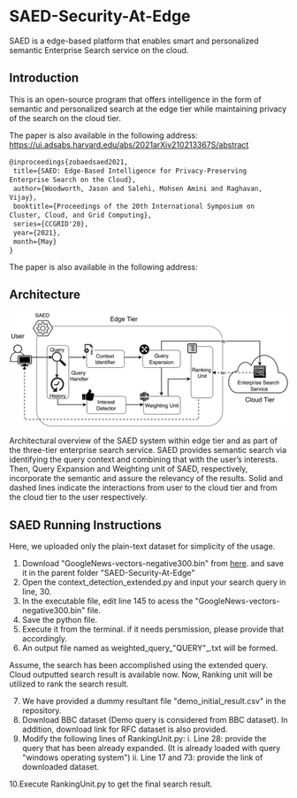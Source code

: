 # SAED-Security-At-Edge
SAED is a edge-based platform that enables smart and personalized semantic Enterprise Search service on the cloud.
## Introduction
This is an open-source program that offers intelligence in the form of semantic and personalized search at the edge tier
while maintaining privacy of the search on the cloud tier. 

The paper is also available in the following address:
https://ui.adsabs.harvard.edu/abs/2021arXiv210213367S/abstract

 ````
 @inproceedings{zobaedsaed2021,
  title={SAED: Edge-Based Intelligence for Privacy-Preserving Enterprise Search on the Cloud},
  author={Woodworth, Jason and Salehi, Mohsen Amini and Raghavan, Vijay},
  booktitle={Proceedings of the 20th International Symposium on Cluster, Cloud, and Grid Computing},
  series={CCGRID'20},
  year={2021},
  month={May}
}
 ````
 The paper is also available in the following address:
 
## Architecture
<p align="center"><img src="archi.png"></p>
Architectural overview of the SAED system within edge tier and as part of the three-tier enterprise search service. SAED provides semantic search via identifying the query context and combining that with the user’s interests. Then, Query Expansion and Weighting unit of SAED, respectively, incorporate the semantic and assure the relevancy of the results. Solid and dashed lines indicate the interactions from user to the cloud tier and from the cloud tier to the user respectively.

## SAED Running Instructions
Here, we uploaded only the plain-text dataset for simplicity of the usage.
1. Download "GoogleNews-vectors-negative300.bin" from [here](https://drive.google.com/file/d/0B7XkCwpI5KDYNlNUTTlSS21pQmM/edit). and save it in the parent folder "SAED-Security-At-Edge"
2. Open the context_detection_extended.py and input your search query in line, 30.
3. In the executable file, edit line 145 to acess the "GoogleNews-vectors-negative300.bin" file.
4. Save the python file. 
5. Execute it from the terminal. if it needs persmission, please provide that accordingly. 
6. An output file named as weighted_query_"QUERY"_.txt will be formed. 

Assume, the search has been accomplished using the extended query. Cloud outputted search result is available now.
Now, Ranking unit will be utilized to rank the search result. 

7. We have provided a dummy resultant file "demo_initial_result.csv" in the repository.
8. Download BBC dataset (Demo query is considered from BBC dataset). In addition, download link for RFC dataset is also provided. 
9. Modify the following lines of RankingUnit.py:
    i.  Line 28: provide the query that has been already expanded. (It is already loaded with query "windows operating system") 
    ii. Line 17 and 73: provide the link of downloaded dataset.
    
10.Execute RankingUnit.py to get the final search result.
